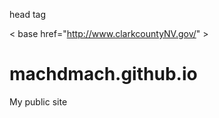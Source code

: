 
head tag

&lt;     base href="http://www.clarkcountyNV.gov/" &gt;
    
    
# machdmach.github.io
My public site
